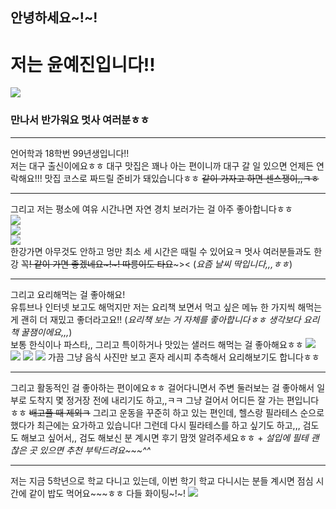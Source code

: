 ## 안녕하세요~!~!
# 저는 윤예진입니다!!
![](./%EB%A9%8B%EC%82%AC%20%EC%9E%90%EA%B8%B0%EC%86%8C%EA%B0%9C/IMG_7945.JPG)

### 만나서 반가워요 멋사 여러분ㅎㅎ
* * *

언어학과 18학번 99년생입니다!! <br>
저는 대구 출신이에요ㅎㅎ
대구 맛집은 꽤나 아는 편이니까 대구 갈 일 있으면 언제든 연락해요!!! 맛집 코스로 짜드릴 준비가 돼있습니다ㅎㅎ ~~같이 가자고 하면 센스쟁이,,ㅋㅎ~~
* * *
그리고 저는 평소에 여유 시간나면 자연 경치 보러가는 걸 아주 좋아합니다ㅎㅎ<br>
![](./%EB%A9%8B%EC%82%AC%20%EC%9E%90%EA%B8%B0%EC%86%8C%EA%B0%9C/IMG_1657.JPG)<br>
![](./%EB%A9%8B%EC%82%AC%20%EC%9E%90%EA%B8%B0%EC%86%8C%EA%B0%9C/IMG_3732.JPG)<br>
![](./%EB%A9%8B%EC%82%AC%20%EC%9E%90%EA%B8%B0%EC%86%8C%EA%B0%9C/IMG_8223.JPG) <br>한강가면 아무것도 안하고 멍만 최소 세 시간은 때릴 수 있어요ㅋ 멋사 여러분들과도 한강 꼭~~! 같이 가면 좋겠네요~!~! 따릉이도 타요~~~>< (*요즘 날씨 딱입니다,,,ㅎㅎ*)
* * *
그리고 요리해먹는 걸 좋아해요! <br> 유튜브나 인터넷 보고도 해먹지만 저는 요리책 보면서 먹고 싶은 메뉴 한 가지씩 해먹는 게 괜히 더 재밌고 좋더라고요!! (*요리책 보는 거 자체를 좋아합니다ㅎㅎ 생각보다 요리책 꿀잼이에요,,,*) <br>보통 한식이나 파스타,, 그리고 특이하거나 맛있는 샐러드 해먹는 걸 좋아해요ㅎㅎ 
![](./%EB%A9%8B%EC%82%AC%20%EC%9E%90%EA%B8%B0%EC%86%8C%EA%B0%9C/IMG_6156.JPG)
![](./%EB%A9%8B%EC%82%AC%20%EC%9E%90%EA%B8%B0%EC%86%8C%EA%B0%9C/IMG_3336.JPG)
![](./%EB%A9%8B%EC%82%AC%20%EC%9E%90%EA%B8%B0%EC%86%8C%EA%B0%9C/IMG_7750.JPG)
![](./%EB%A9%8B%EC%82%AC%20%EC%9E%90%EA%B8%B0%EC%86%8C%EA%B0%9C/IMG_1815.jpg)
가끔 그냥 음식 사진만 보고 혼자 레시피 추측해서 요리해보기도 합니다ㅎㅎ 
***

그리고 활동적인 걸 좋아하는 편이에요ㅎㅎ 걸어다니면서 주변 둘러보는 걸 좋아해서 일부로 도착지 몇 정거장 전에 내리기도 하고,,ㅋㅋ 그냥 걸어서 어디든 잘 가는 편입니다ㅎㅎ ~~배고플 때 제외ㅋ~~ 그리고 운동을 꾸준히 하고 있는 편인데, 헬스랑 필라테스 순으로 했다가 최근에는 요가하고 있습니다! 그런데 다시 필라테스를 하고 싶기도 하고,,, 검도도 해보고 싶어서,, 검도 해보신 분 계시면 후기 맘껏 알려주세요ㅎㅎ + *설입에 필테 괜찮은 곳 있으면 추천 부탁드려요~~~^^*
***
저는 지금 5학년으로 학교 다니고 있는데, 이번 학기 학교 다니시는 분들 계시면 점심 시간에 같이 밥도 먹어요~~~ㅎㅎ 다들 화이팅~!~!
![](./%EB%A9%8B%EC%82%AC%20%EC%9E%90%EA%B8%B0%EC%86%8C%EA%B0%9C/IMG_8679.JPG)
